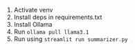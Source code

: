 1. Activate venv
2. Install deps in requirements.txt
3. Install Ollama
4. Run `ollama pull llama3.1`
5. Run using `streamlit run summarizer.py`